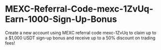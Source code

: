 # MEXC-Referral-Code-mexc-1ZvUq-Earn-1000-Sign-Up-Bonus
Create a new account using MEXC referral code mexc-1ZvUq to claim up to a $1,000 USDT sign-up bonus and receive up to a 50% discount on trading fees!
